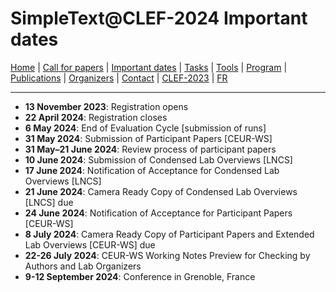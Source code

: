 # SimpleText@CLEF-2024 Important dates

[Home](./) | [Call for papers](./CFP) | [Important dates](./dates) | [Tasks](./tasks)  | [Tools](./tools) | 
[Program](./program) | [Publications](./publications) | [Organizers](./organizers) | [Contact](./contact) | [CLEF-2023](https://simpletext-project.com/2023/clef/) |
[FR](https://constancegermann.github.io/2024_cg/2024-main/fr/)

---

* **13 November 2023**: Registration opens
* **22 April 2024**: Registration closes
* **6 May 2024**: End of Evaluation Cycle [submission of runs]
* **31 May 2024**: Submission of Participant Papers [CEUR-WS]
* **31 May–21 June 2024**: Review process of participant papers
* **10 June 2024**: Submission of Condensed Lab Overviews [LNCS]
* **17 June 2024**: Notification of Acceptance for Condensed Lab Overviews [LNCS]
* **21 June 2024**: Camera Ready Copy of Condensed Lab Overviews [LNCS] due
* **24 June 2024**: Notification of Acceptance for Participant Papers [CEUR-WS]
* **8 July 2024**: Camera Ready Copy of Participant Papers and Extended Lab Overviews [CEUR-WS] due
* **22-26 July 2024**: CEUR-WS Working Notes Preview for Checking by Authors and Lab Organizers
* **9-12 September 2024**: Conference in Grenoble, France
